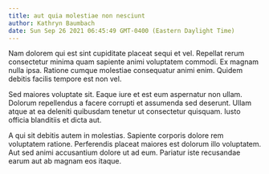 ```yaml
---
title: aut quia molestiae non nesciunt
author: Kathryn Baumbach
date: Sun Sep 26 2021 06:45:49 GMT-0400 (Eastern Daylight Time)
---
```

Nam dolorem qui est sint cupiditate placeat sequi et vel. Repellat rerum consectetur minima quam sapiente animi voluptatem commodi. Ex magnam nulla ipsa. Ratione cumque molestiae consequatur animi enim. Quidem debitis facilis tempore est non vel.

 Sed maiores voluptate sit. Eaque iure et est eum aspernatur non ullam. Dolorum repellendus a facere corrupti et assumenda sed deserunt. Ullam atque at ea deleniti quibusdam tenetur ut consectetur quisquam. Iusto officia blanditiis et dicta aut.

 A qui sit debitis autem in molestias. Sapiente corporis dolore rem voluptatem ratione. Perferendis placeat maiores est dolorum illo voluptatem. Aut sed animi accusantium dolore ut ad eum. Pariatur iste recusandae earum aut ab magnam eos itaque.